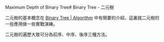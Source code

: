 Maximum Depth of Binary Tree# Binary Tree - 二元樹

二元樹的基本概念在 [Binary Tree | Algorithm](http://algorithm.yuanbin.me/zh-cn/basics_data_structure/binary_tree.html) 中有簡要的介紹，這裏就二元樹的一些應用做一些實戰演練。

二元樹的遍歷大致可分為前序、中序、後序三種方法。
